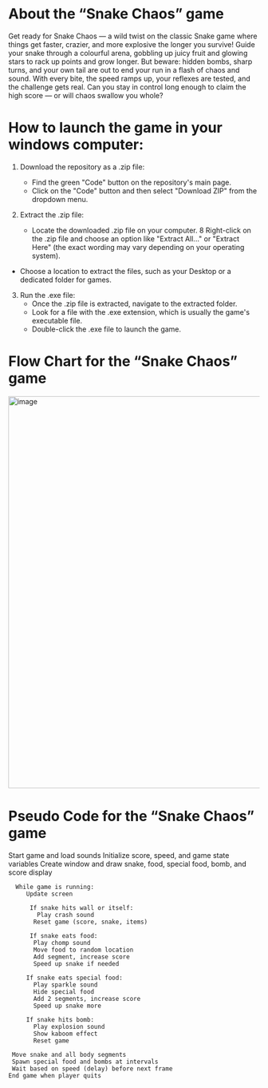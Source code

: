# About the “Snake Chaos” game
Get ready for Snake Chaos — a wild twist on the classic Snake game where things get faster, crazier, and more explosive the longer you survive! Guide your snake through a colourful arena, gobbling up juicy fruit and glowing stars to rack up points and grow longer. But beware: hidden bombs, sharp turns, and your own tail are out to end your run in a flash of chaos and sound. With every bite, the speed ramps up, your reflexes are tested, and the challenge gets real. Can you stay in control long enough to claim the high score — or will chaos swallow you whole?


# How to launch the game in your windows computer:
1. Download the repository as a .zip file:
   * Find the green "Code" button on the repository's main page. 
   * Click on the "Code" button and then select "Download ZIP" from the dropdown menu.  

2. Extract the .zip file:
   * Locate the downloaded .zip file on your computer. 
   8 Right-click on the .zip file and choose an option like "Extract All..." or "Extract Here" (the exact wording may vary depending on your operating system). 
* Choose a location to extract the files, such as your Desktop or a dedicated folder for games.  

3. Run the .exe file:
   * Once the .zip file is extracted, navigate to the extracted folder. 
   * Look for a file with the .exe extension, which is usually the game's executable file. 
   * Double-click the .exe file to launch the game.  


# Flow Chart for the “Snake Chaos” game
   
   <img width="785" alt="image" src="https://github.com/user-attachments/assets/fa5ffba7-7c1f-4b9a-a718-a8234ea88680" />




# Pseudo Code for the “Snake Chaos” game

Start game and load sounds
Initialize score, speed, and game state variables
Create window and draw snake, food, special food, bomb, and score display

      While game is running:
         Update screen
    
          If snake hits wall or itself:
            Play crash sound
           Reset game (score, snake, items)

          If snake eats food:
           Play chomp sound
           Move food to random location
           Add segment, increase score
           Speed up snake if needed

         If snake eats special food:
           Play sparkle sound
           Hide special food
           Add 2 segments, increase score
           Speed up snake more

         If snake hits bomb:
           Play explosion sound
           Show kaboom effect
           Reset game

     Move snake and all body segments
     Spawn special food and bombs at intervals
     Wait based on speed (delay) before next frame
    End game when player quits

